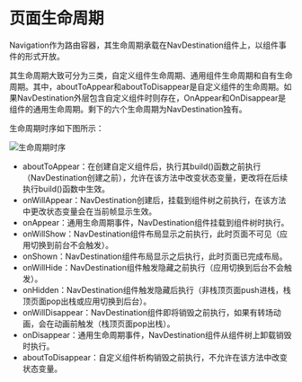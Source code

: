 # 页面生命周期
Navigation作为路由容器，其生命周期承载在NavDestination组件上，以组件事件的形式开放。

其生命周期大致可分为三类，自定义组件生命周期、通用组件生命周期和自有生命周期。其中，aboutToAppear和aboutToDisappear是自定义组件的生命周期。如果NavDestination外层包含自定义组件时则存在，OnAppear和OnDisappear是组件的通用生命周期。剩下的六个生命周期为NavDestination独有。

生命周期时序如下图所示：

![生命周期时序](https://alliance-communityfile-drcn.dbankcdn.com/FileServer/getFile/cmtyPub/011/111/111/0000000000011111111.20240905180421.92867017517191893557617766265796:50001231000000:2800:539B33EFFA414F5726683D177158F6278CF131EF0CB3FEA22A8090B17EAB1111.png?needInitFileName=true?needInitFileName=true)

- aboutToAppear：在创建自定义组件后，执行其build()函数之前执行（NavDestination创建之前），允许在该方法中改变状态变量，更改将在后续执行build()函数中生效。
- onWillAppear：NavDestination创建后，挂载到组件树之前执行，在该方法中更改状态变量会在当前帧显示生效。
- onAppear：通用生命周期事件，NavDestination组件挂载到组件树时执行。
- onWillShow：NavDestination组件布局显示之前执行，此时页面不可见（应用切换到前台不会触发）。
- onShown：NavDestination组件布局显示之后执行，此时页面已完成布局。
- onWillHide：NavDestination组件触发隐藏之前执行（应用切换到后台不会触发）。
- onHidden：NavDestination组件触发隐藏后执行（非栈顶页面push进栈，栈顶页面pop出栈或应用切换到后台）。
- onWillDisappear：NavDestination组件即将销毁之前执行，如果有转场动画，会在动画前触发（栈顶页面pop出栈）。
- onDisappear：通用生命周期事件，NavDestination组件从组件树上卸载销毁时执行。
- aboutToDisappear：自定义组件析构销毁之前执行，不允许在该方法中改变状态变量。